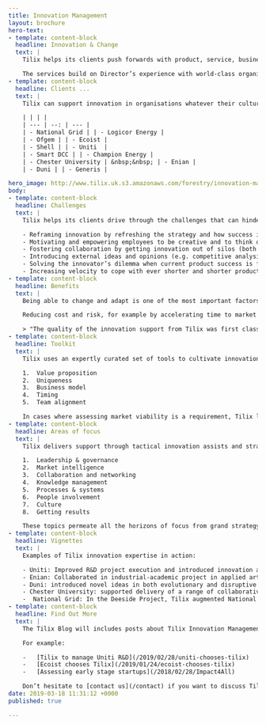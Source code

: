 ```yaml
---
title: Innovation Management
layout: brochure
hero-text:
- template: content-block
  headline: Innovation & Change
  text: |
    Tilix helps its clients push forwards with product, service, business process and organisational innovation.

    The services build on Director’s experience with world-class organisations such as Philips, BP, Heriot-Watt University and VW. They are particularly valuable to businesses who see low carbon as an opportunity to innovate.
- template: content-block
  headline: Clients ...
  text: |
    Tilix can support innovation in organisations whatever their culture, maturity, sector or size. Some of our recent clients include:

    | | | |
    | --- | --: | --- |
    | - National Grid | | - Logicor Energy |
    | - Ofgem | | - Ecoist |
    | - Shell | | - Uniti  |
    | - Smart DCC | | - Champion Energy |
    | - Chester University | &nbsp;&nbsp; | - Enian |
    | - Duni | | - Generis |

hero_image: http://www.tilix.uk.s3.amazonaws.com/forestry/innovation-management.svg
body:
- template: content-block
  headline: Challenges
  text: |
    Tilix helps its clients drive through the challenges that can hinder the progress of innovation by:

    - Reframing innovation by refreshing the strategy and how success is measured.
    - Motivating and empowering employees to be creative and to think out of the box.
    - Fostering collaboration by getting innovation out of silos (both internal and external).
    - Introducing external ideas and opinions (e.g. competitive analysis, voice of the customer). 
    - Solving the innovator’s dilemma when current product success is fostering complacency.
    - Increasing velocity to cope with ever shorter and shorter product life cycles.
- template: content-block
  headline: Benefits
  text: |
    Being able to change and adapt is one of the most important factors for success and growth. Leveraging external expertise will assist in making innovation a core competency in every corner of an organisation. Tilix helps its clients profit from innovation in several  ways:

    Reducing cost and risk, for example by accelerating time to market. Increased sales come through fulfilling unmet customer needs and/or opening new markets. Improving the efficiency and performance of existing technology,  processes or organisation.

    > "The quality of the innovation support from Tilix was first class and superb value for money.” **Magnus Carlsson, Director of Corporate Development, Duni AB**
- template: content-block
  headline: Toolkit
  text: |
    Tilix uses an expertly curated set of tools to cultivate innovation and to help our clients go from a business idea to ROI with velocity, intensity and focus. For example to get an overarching perspective we use the following canvases:

    1.  Value proposition
    2.  Uniqueness
    3.  Business model
    4.  Timing
    5.  Team alignment

    In cases where assessing market viability is a requirement, Tilix looks at both feasibility and opportunity through the options analysis funnel. Details of shortlisted items are presented in a RAG matrix and/or scatter diagram.
- template: content-block
  headline: Areas of focus
  text: |
    Tilix delivers support through tactical innovation assists and strategic portfolio management. Regardless of the size or shape of the engagement, the same fundamental topics come up over and over again:

    1.  Leadership & governance
    2.  Market intelligence
    3.  Collaboration and networking
    4.  Knowledge management
    5.  Processes & systems
    6.  People involvement
    7.  Culture
    8.  Getting results

    These topics permeate all the horizons of focus from grand strategy, through tactics to action on the field of play.
- template: content-block
  headline: Vignettes
  text: |
    Examples of Tilix innovation expertise in action:

    - Uniti: Improved R&D project execution and introduced innovation accounting framework.
    - Enian: Collaborated in industrial-academic project in applied artificial intelligence.
    - Duni: introduced novel ideas in both evolutionary and disruptive innovation contexts.
    - Chester University: supported delivery of a range of collaborative R&D interventions and activities in an ERDF funded programme.
    -  National Grid: In the Deeside Project, Tilix augmented National Grid staff in a venture that attracted £12m funding through Ofgem’s Electricity Network Innovation Competition.
- template: content-block
  headline: Find Out More
  text: |
    The Tilix Blog will includes posts about Tilix Innovation Management.

    For example:

    -   [Tilix to manage Uniti R&D](/2019/02/28/uniti-chooses-tilix)
    -   [Ecoist chooses Tilix](/2019/01/24/ecoist-chooses-tilix)
    -   [Assessing early stage startups](/2018/02/28/Impact4All)

    Don’t hesitate to [contact us](/contact) if you want to discuss Tilix’s Innovation Management value proposition in more detail. We will be delighted to build and maintain a strong innovation culture in your organization.
date: 2019-03-18 11:31:12 +0000
published: true

---
```

